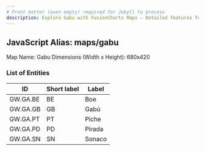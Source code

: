 ```yaml
---
# Front matter (even empty) required for Jekyll to process
description: Explore Gabu with FusionCharts Maps – Detailed features for seamless integration. Try now & enhance your data visualization today! 
---
```


## JavaScript Alias: maps/gabu

Map Name: Gabu
Dimensions (Width x Height): 680x420

### List of Entities

| ID       | Short label | Label  |
| -------- | ----------- | ------ |
| GW.GA.BE | BE          | Boe    |
| GW.GA.GB | GB          | Gabú   |
| GW.GA.PT | PT          | Piche  |
| GW.GA.PD | PD          | Pirada |
| GW.GA.SN | SN          | Sonaco |
